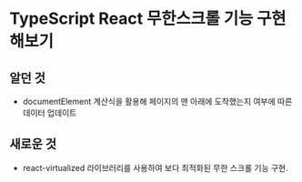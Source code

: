 # TypeScript React 무한스크롤 기능 구현해보기

## 알던 것
- documentElement 계산식을 활용해 페이지의 맨 아래에 도착했는지 여부에 따른 데이터 업데이트

## 새로운 것 
- react-virtualized 라이브러리를 사용하여 보다 최적화된 무한 스크롤 기능 구현.